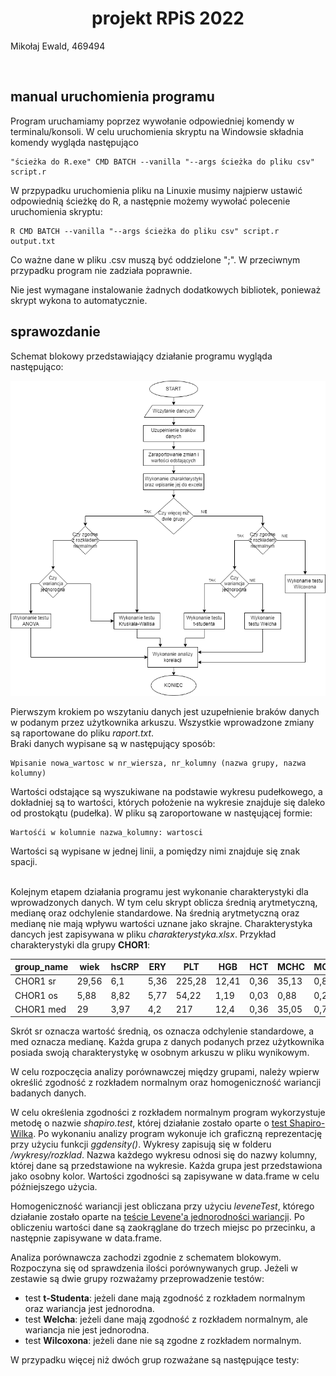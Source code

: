 <h1 align="center"> projekt RPiS 2022 </h1>
Mikołaj Ewald, 469494

&nbsp;<br>

## manual uruchomienia programu

Program uruchamiamy poprzez wywołanie odpowiedniej komendy w terminalu/konsoli. W celu uruchomienia skryptu na Windowsie składnia komendy wygląda następująco 

```
"ścieżka do R.exe" CMD BATCH --vanilla "--args ścieżka do pliku csv" script.r
```
W przpypadku uruchomienia pliku na Linuxie musimy najpierw ustawić odpowiednią ścieżkę do R, a następnie możemy wywołać polecenie uruchomienia skryptu:
```
R CMD BATCH --vanilla "--args ścieżka do pliku csv" script.r output.txt
```
Co ważne dane w pliku .csv muszą być oddzielone ";". W przeciwnym przypadku program nie zadziała poprawnie. 

Nie jest wymagane instalowanie żadnych dodatkowych bibliotek, ponieważ skrypt wykona to automatycznie.

## sprawozdanie
Schemat blokowy przedstawiający działanie programu wygląda następująco: 
<br>

<img src="wykres.png"></imhg>

Pierwszym krokiem po wszytaniu danych jest uzupełnienie braków danych w podanym przez użytkownika arkuszu. Wszystkie wprowadzone zmiany są raportowane do pliku *raport.txt*. <br>
Braki danych wypisane są w następujący sposób:
```
Wpisanie nowa_wartosc w nr_wiersza, nr_kolumny (nazwa grupy, nazwa kolumny)
```
Wartości odstające są wyszukiwane na podstawie wykresu pudełkowego, a dokładniej są to wartości, których położenie na wykresie znajduje się daleko od prostokątu (pudełka). W pliku są zaroportowane w nastęującej formie:
```
Wartośći w kolumnie nazwa_kolumny: wartosci
```
Wartości są wypisane w jednej linii, a pomiędzy nimi znajduje się znak spacji.
<br><br>

Kolejnym etapem działania programu jest wykonanie charakterystyki dla wprowadzonych danych. W tym celu skrypt oblicza średnią arytmetyczną, medianę oraz odchylenie standardowe. Na średnią arytmetyczną oraz medianę nie mają wpływu wartości uznane jako skrajne. Charakterystyka dancych jest zapisywana w pliku *charakterystyka.xlsx*. Przykład charakterystyki dla grupy **CHOR1**:

| group\_name | wiek  | hsCRP | ERY  | PLT    | HGB   | HCT  | MCHC  | MON  | LEU   |
| ----------- | ----- | ----- | ---- | ------ | ----- | ---- | ----- | ---- | ----- |
| CHOR1 sr    | 29,56 | 6,1   | 5,36 | 225,28 | 12,41 | 0,36 | 35,13 | 0,86 | 12,02 |
| CHOR1 os    | 5,88  | 8,82  | 5,77 | 54,22  | 1,19  | 0,03 | 0,88  | 0,29 | 2,58  |
| CHOR1 med   | 29    | 3,97  | 4,2  | 217    | 12,4  | 0,36 | 35,05 | 0,76 | 11,66 |

Skrót sr oznacza wartość średnią, os oznacza odchylenie standardowe, a med oznacza medianę. Każda grupa z danych podanych przez użytkownika posiada swoją charakterystykę w osobnym arkuszu w pliku wynikowym. 

W celu rozpoczęcia analizy porównawczej między grupami, należy wpierw określić zgodność z rozkładem normalnym oraz homogeniczność wariancji badanych danych.

W celu określenia zgodności z rozkładem normalnym program wykorzystuje metodę o nazwie *shapiro.test*, której działanie zostało oparte o [test Shapiro-Wilka](https://pl.wikipedia.org/wiki/Test_Shapiro-Wilka). Po wykonaniu analizy program wykonuje ich graficzną reprezentację przy użyciu funkcji *ggdensity()*. Wykresy zapisują się w folderu */wykresy/rozklad*. Nazwa każdego wykresu odnosi się do nazwy kolumny, której dane są przedstawione na wykresie. Każda grupa jest przedstawiona jako osobny kolor. Wartości zgodności są zapisywane w data.frame w celu późniejszego użycia. 

Homogeniczność wariancji jest obliczana przy użyciu *leveneTest*, którego działanie zostało oparte na [teście Levene'a jednorodności wariancji](https://pl.wikipedia.org/wiki/Test_Levene%E2%80%99a_jednorodno%C5%9Bci_wariancji). Po obliczeniu wartości dane są zaokrąglane do trzech miejsc po przecinku, a następnie zapisywane w data.frame.

Analiza porównawcza zachodzi zgodnie z schematem blokowym. Rozpoczyna się od sprawdzenia ilości porównywanych grup. Jeżeli w zestawie są dwie grupy rozważamy przeprowadzenie testów:

- test **t-Studenta**: jeżeli dane mają zgodność z rozkładem normalnym oraz wariancja jest jednorodna.
- test **Welcha**: jeżeli dane mają zgodność z rozkładem normalnym, ale wariancja nie jest jednorodna.
- test **Wilcoxona**: jeżeli dane nie są zgodne z rozkładem normalnym.

W przypadku więcej niż dwóch grup rozważane są następujące testy:
